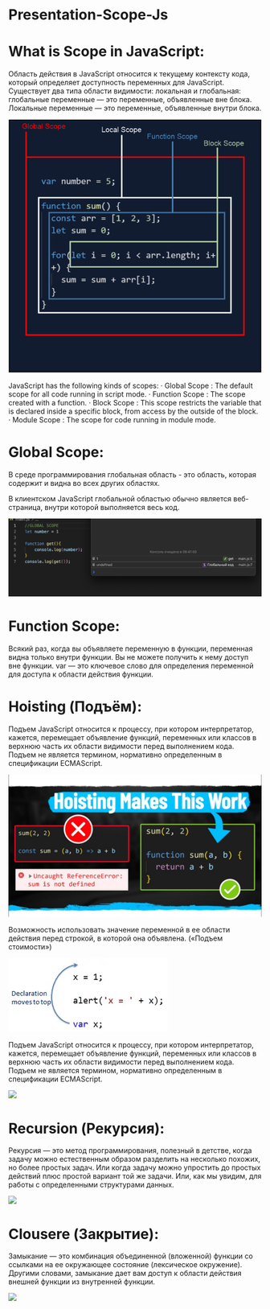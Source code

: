 # Presentation-Scope-Js


# What is Scope in JavaScript:


Область действия в JavaScript относится к текущему контексту кода, который определяет доступность переменных для JavaScript. Существует два типа области видимости: локальная и глобальная: глобальные переменные — это переменные, объявленные вне блока. Локальные переменные — это переменные, объявленные внутри блока.

![](./images/Scope.png)

JavaScript has the following kinds of scopes:
· Global Scope : The default scope for all code running in script mode.
· Function Scope : The scope created with a function.
· Block Scope : This scope restricts the variable that is declared
inside a specific block, from access by the outside of the block.
· Module Scope :  The scope for code running in module mode.

# Global Scope:

В среде программирования глобальная область - это область, которая содержит и видна во всех других областях.

В клиентском JavaScript глобальной областью обычно является веб-страница, внутри которой выполняется весь код.

![](./images/%D0%A1%D0%BD%D0%B8%D0%BC%D0%BE%D0%BA%20%D1%8D%D0%BA%D1%80%D0%B0%D0%BD%D0%B0%202023-04-13%20%D0%B2%2008.42.40.png)

# Function Scope:

Всякий раз, когда вы объявляете переменную в функции, переменная видна только внутри функции. Вы не можете получить к нему доступ вне функции. var — это ключевое слово для определения переменной для доступа к области действия функции.


# Hoisting (Подъём):


Подъем JavaScript относится к процессу, при котором интерпретатор, кажется, перемещает объявление функций, переменных или классов в верхнюю часть их области видимости перед выполнением кода. Подъем не является термином, нормативно определенным в спецификации ECMAScript.

![](./68747470733a2f2f692e7974696d672e636f6d2f76692f4576665258794b615f47492f6d617872657364656661756c742e6a7067.jpeg)


Возможность использовать значение переменной в ее области действия перед строкой, в которой она объявлена. («Подъем стоимости»)

![](./images/68747470733a2f2f7777772e7475746f7269616c73746561636865722e636f6d2f436f6e74656e742f696d616765732f6a732f686f697374696e672e706e67.webp)


Подъем JavaScript относится к процессу, при котором интерпретатор, кажется, перемещает объявление функций, переменных или классов в верхнюю часть их области видимости перед выполнением кода. Подъем не является термином, нормативно определенным в спецификации ECMAScript.

![](https://camo.githubusercontent.com/3341c6a907e98d93b6fe7a920bf041904a1760a382198b02e42ec0a31b62e978/68747470733a2f2f7265732e636c6f7564696e6172792e636f6d2f70726163746963616c6465762f696d6167652f66657463682f732d2d556b5375795452572d2d2f635f6c696d6974253243665f6175746f253243666c5f70726f6772657373697665253243715f6175746f253243775f3838302f68747470733a2f2f74686570726163746963616c6465762e73332e616d617a6f6e6177732e636f6d2f692f7966307a32677176696974386f75647334677a302e706e67)

# Recursion (Рекурсия):

Рекурсия — это метод программирования, полезный в детстве, когда задачу можно естественным образом разделить на несколько похожих, но более простых задач. Или когда задачу можно упростить до простых действий плюс простой вариант той же задачи. Или, как мы увидим, для работы с определенными структурами данных.

![](https://camo.githubusercontent.com/25d9c0cca6cb6070b84517ff876568b5ea54b0b53d6bd93e6fda4aab3b55070a/68747470733a2f2f692e7974696d672e636f6d2f76692f764c68487947546b6a43732f6d617872657364656661756c742e6a7067)

# Clousere (Закрытие):


Замыкание — это комбинация объединенной (вложенной) функции со ссылками на ее окружающее состояние (лексическое окружение). Другими словами, замыкание дает вам доступ к области действия внешней функции из внутренней функции.

![](https://camo.githubusercontent.com/91ddb5a2b094393b518b88fd41348745257d49c1a4d2d5a44d70fde8ed18744a/68747470733a2f2f7777772e66726565636f646563616d702e6f72672f6e6577732f636f6e74656e742f696d616765732f323032302f30352f696d6167652d3134372e706e67)